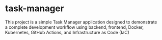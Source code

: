 # task-manager
This project is a simple Task Manager application designed to demonstrate a complete development workflow using backend, frontend, Docker, Kubernetes, GitHub Actions, and Infrastructure as Code (IaC)
